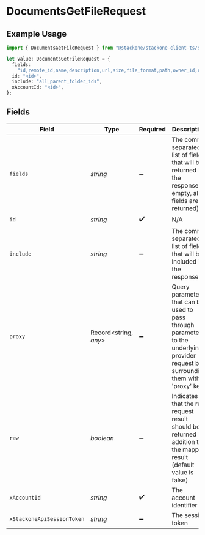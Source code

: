 # DocumentsGetFileRequest

## Example Usage

```typescript
import { DocumentsGetFileRequest } from "@stackone/stackone-client-ts/sdk/models/operations";

let value: DocumentsGetFileRequest = {
  fields:
    "id,remote_id,name,description,url,size,file_format,path,owner_id,remote_owner_id,folder_id,remote_folder_id,drive_id,remote_drive_id,export_formats,default_download_format,created_at,updated_at,has_content,has_children,all_parent_folder_ids,remote_all_parent_folder_ids",
  id: "<id>",
  include: "all_parent_folder_ids",
  xAccountId: "<id>",
};
```

## Fields

| Field                                                                                                                                                                                                                                                                         | Type                                                                                                                                                                                                                                                                          | Required                                                                                                                                                                                                                                                                      | Description                                                                                                                                                                                                                                                                   | Example                                                                                                                                                                                                                                                                       |
| ----------------------------------------------------------------------------------------------------------------------------------------------------------------------------------------------------------------------------------------------------------------------------- | ----------------------------------------------------------------------------------------------------------------------------------------------------------------------------------------------------------------------------------------------------------------------------- | ----------------------------------------------------------------------------------------------------------------------------------------------------------------------------------------------------------------------------------------------------------------------------- | ----------------------------------------------------------------------------------------------------------------------------------------------------------------------------------------------------------------------------------------------------------------------------- | ----------------------------------------------------------------------------------------------------------------------------------------------------------------------------------------------------------------------------------------------------------------------------- |
| `fields`                                                                                                                                                                                                                                                                      | *string*                                                                                                                                                                                                                                                                      | :heavy_minus_sign:                                                                                                                                                                                                                                                            | The comma separated list of fields that will be returned in the response (if empty, all fields are returned)                                                                                                                                                                  | id,remote_id,name,description,url,size,file_format,path,owner_id,remote_owner_id,folder_id,remote_folder_id,drive_id,remote_drive_id,export_formats,default_download_format,created_at,updated_at,has_content,has_children,all_parent_folder_ids,remote_all_parent_folder_ids |
| `id`                                                                                                                                                                                                                                                                          | *string*                                                                                                                                                                                                                                                                      | :heavy_check_mark:                                                                                                                                                                                                                                                            | N/A                                                                                                                                                                                                                                                                           |                                                                                                                                                                                                                                                                               |
| `include`                                                                                                                                                                                                                                                                     | *string*                                                                                                                                                                                                                                                                      | :heavy_minus_sign:                                                                                                                                                                                                                                                            | The comma separated list of fields that will be included in the response                                                                                                                                                                                                      | all_parent_folder_ids                                                                                                                                                                                                                                                         |
| `proxy`                                                                                                                                                                                                                                                                       | Record<string, *any*>                                                                                                                                                                                                                                                         | :heavy_minus_sign:                                                                                                                                                                                                                                                            | Query parameters that can be used to pass through parameters to the underlying provider request by surrounding them with 'proxy' key                                                                                                                                          |                                                                                                                                                                                                                                                                               |
| `raw`                                                                                                                                                                                                                                                                         | *boolean*                                                                                                                                                                                                                                                                     | :heavy_minus_sign:                                                                                                                                                                                                                                                            | Indicates that the raw request result should be returned in addition to the mapped result (default value is false)                                                                                                                                                            |                                                                                                                                                                                                                                                                               |
| `xAccountId`                                                                                                                                                                                                                                                                  | *string*                                                                                                                                                                                                                                                                      | :heavy_check_mark:                                                                                                                                                                                                                                                            | The account identifier                                                                                                                                                                                                                                                        |                                                                                                                                                                                                                                                                               |
| `xStackoneApiSessionToken`                                                                                                                                                                                                                                                    | *string*                                                                                                                                                                                                                                                                      | :heavy_minus_sign:                                                                                                                                                                                                                                                            | The session token                                                                                                                                                                                                                                                             |                                                                                                                                                                                                                                                                               |